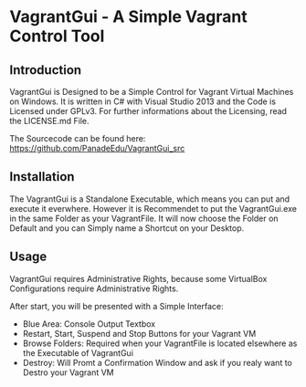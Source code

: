 # VagrantGui - A Simple Vagrant Control Tool

## Introduction

VagrantGui is Designed to be a Simple Control for Vagrant Virtual Machines on Windows.
It is written in C# with Visual Studio 2013 and the Code is Licensed under GPLv3.
For further informations about the Licensing, read the LICENSE.md File.

The Sourcecode can be found here: https://github.com/PanadeEdu/VagrantGui_src

## Installation

The VagrantGui is a Standalone Executable, which means you can put and execute it everwhere.
However it is Recommendet to put the VagrantGui.exe in the same Folder as your VagrantFile.
It will now choose the Folder on Default and you can Simply name a Shortcut on your Desktop.

## Usage

VagrantGui requires Administrative Rights, because some VirtualBox Configurations require Administrative Rights.

After start, you will be presented with a Simple Interface:

- Blue Area: Console Output Textbox
- Restart, Start, Suspend and Stop Buttons for your Vagrant VM
- Browse Folders: Required when your VagrantFile is located elsewhere as the Executable of VagrantGui
- Destroy: Will Promt a Confirmation Window and ask if you realy want to Destro your Vagrant VM